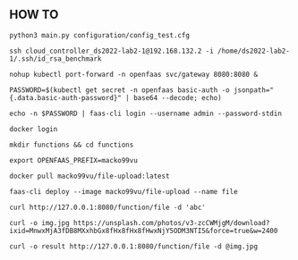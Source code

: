 ## HOW TO

`python3 main.py configuration/config_test.cfg`

`ssh cloud_controller_ds2022-lab2-1@192.168.132.2 -i /home/ds2022-lab2-1/.ssh/id_rsa_benchmark`

`nohup kubectl port-forward -n openfaas svc/gateway 8080:8080 &`

`PASSWORD=$(kubectl get secret -n openfaas basic-auth -o jsonpath="{.data.basic-auth-password}" | base64 --decode; echo)`

`echo -n $PASSWORD | faas-cli login --username admin --password-stdin`

`docker login`

`mkdir functions && cd functions`

`export OPENFAAS_PREFIX=macko99vu`

`docker pull macko99vu/file-upload:latest`

`faas-cli deploy --image macko99vu/file-upload --name file`

`curl http://127.0.0.1:8080/function/file -d 'abc'`

`curl -o img.jpg https://unsplash.com/photos/v3-zcCWMjgM/download?ixid=MnwxMjA3fDB8MXxhbGx8fHx8fHx8fHwxNjY5ODM3NTI5&force=true&w=2400`

`curl -o result http://127.0.0.1:8080/function/file -d @img.jpg`